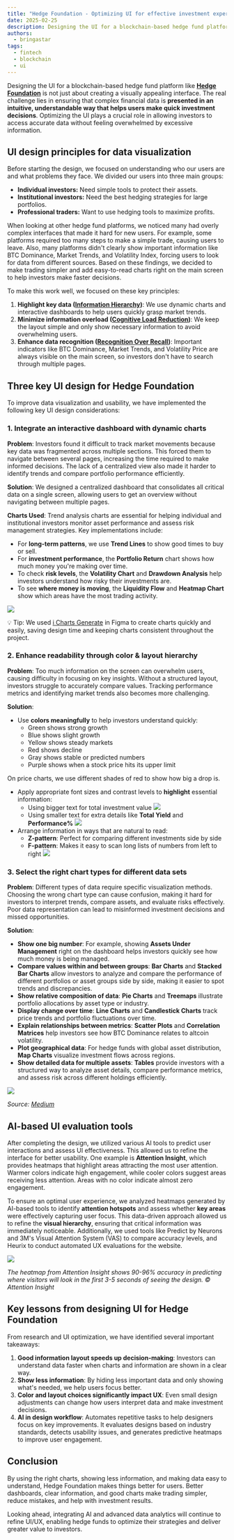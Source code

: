 ```yaml
---
title: "Hedge Foundation - Optimizing UI for effective investment experience"
date: 2025-02-25
description: Designing the UI for a blockchain-based hedge fund platform like Hedge Foundation is not just about creating a visually appealing interface. The real challenge lies in ensuring that complex financial data is presented in an intuitive, understandable way that helps users make quick investment decisions. Optimizing the UI plays a crucial role in allowing investors to access accurate data without feeling overwhelmed by excessive information.
authors:
  - bringastar
tags:
  - fintech
  - blockchain
  - ui
---
```


Designing the UI for a blockchain-based hedge fund platform like [**Hedge Foundation**](https://hedge.foundation) is not just about creating a visually appealing interface. The real challenge lies in ensuring that complex financial data is **presented in an intuitive, understandable way that helps users make quick investment decisions**. Optimizing the UI plays a crucial role in allowing investors to access accurate data without feeling overwhelmed by excessive information.

## UI design principles for data visualization

Before starting the design, we focused on understanding who our users are and what problems they face. We divided our users into three main groups:

- **Individual investors:** Need simple tools to protect their assets.
- **Institutional investors:** Need the best hedging strategies for large portfolios.
- **Professional traders:** Want to use hedging tools to maximize profits.

When looking at other hedge fund platforms, we noticed many had overly complex interfaces that made it hard for new users. For example, some platforms required too many steps to make a simple trade, causing users to leave. Also, many platforms didn't clearly show important information like BTC Dominance, Market Trends, and Volatility Index, forcing users to look for data from different sources. Based on these findings, we decided to make trading simpler and add easy-to-read charts right on the main screen to help investors make faster decisions.

To make this work well, we focused on these key principles:

1. **Highlight key data ([Information Hierarchy](https://www.bridgewaterlearning.co.za/2013/04/16/design-principles-hierarchy-of-information/))**: We use dynamic charts and interactive dashboards to help users quickly grasp market trends.
2. **Minimize information overload ([Cognitive Load Reduction](https://www.nngroup.com/articles/minimize-cognitive-load/))**: We keep the layout simple and only show necessary information to avoid overwhelming users.
3. **Enhance data recognition ([Recognition Over Recall](https://www.nngroup.com/articles/recognition-and-recall/))**: Important indicators like BTC Dominance, Market Trends, and Volatility Price are always visible on the main screen, so investors don't have to search through multiple pages.

## Three key UI design for Hedge Foundation

To improve data visualization and usability, we have implemented the following key UI design considerations:

### 1. Integrate an interactive dashboard with dynamic charts

**Problem**: Investors found it difficult to track market movements because key data was fragmented across multiple sections. This forced them to navigate between several pages, increasing the time required to make informed decisions. The lack of a centralized view also made it harder to identify trends and compare portfolio performance efficiently.

**Solution**: We designed a centralized dashboard that consolidates all critical data on a single screen, allowing users to get an overview without navigating between multiple pages.

**Charts Used**: Trend analysis charts are essential for helping individual and institutional investors monitor asset performance and assess risk management strategies. Key implementations include:

- For **long-term patterns**, we use **Trend Lines** to show good times to buy or sell.
- For **investment performance**, the **Portfolio Return** chart shows how much money you're making over time.
- To check **risk levels**, the **Volatility Chart** and **Drawdown Analysis** help investors understand how risky their investments are.
- To see **where money is moving**, the **Liquidity Flow** and **Heatmap Chart** show which areas have the most trading activity.

![](assets/hedge-foundation-charts.png)

💡 Tip: We used [i Charts Generate](https://www.figma.com/community/plugin/1370606842652257742/i-charts-generate-line-chart-bar-chart-pie-cahrt-radar-chart-scatter-radial) in Figma to create charts quickly and easily, saving design time and keeping charts consistent throughout the project.

### 2. Enhance readability through color & layout hierarchy

**Problem**: Too much information on the screen can overwhelm users, causing difficulty in focusing on key insights. Without a structured layout, investors struggle to accurately compare values. Tracking performance metrics and identifying market trends also becomes more challenging.

**Solution**:

- Use **colors meaningfully** to help investors understand quickly:
  - Green shows strong growth
  - Blue shows slight growth
  - Yellow shows steady markets
  - Red shows decline
  - Gray shows stable or predicted numbers
  - Purple shows when a stock price hits its upper limit

On price charts, we use different shades of red to show how big a drop is.

- Apply appropriate font sizes and contrast levels to **highlight** essential information:
  - Using bigger text for total investment value
    ![](assets/hedge-foundation-price-charts.png)
  - Using smaller text for extra details like **Total Yield** and **Performance%**
    ![](assets/hedge-foundation-total-yeild.png)
- Arrange information in ways that are natural to read:
  - **Z-pattern**: Perfect for comparing different investments side by side
  - **F-pattern**: Makes it easy to scan long lists of numbers from left to right
    ![](assets/hedge-foundation-reading-patterns.png)

### 3. Select the right chart types for different data sets

**Problem**: Different types of data require specific visualization methods. Choosing the wrong chart type can cause confusion, making it hard for investors to interpret trends, compare assets, and evaluate risks effectively. Poor data representation can lead to misinformed investment decisions and missed opportunities.

**Solution**:

- **Show one big number**: For example, showing **Assets Under Management** right on the dashboard helps investors quickly see how much money is being managed.
- **Compare values within and between groups**: **Bar Charts** and **Stacked Bar Charts** allow investors to analyze and compare the performance of different portfolios or asset groups side by side, making it easier to spot trends and discrepancies.
- **Show relative composition of data**: **Pie Charts** and **Treemaps** illustrate portfolio allocations by asset type or industry.
- **Display change over time**: **Line Charts** and **Candlestick Charts** track price trends and portfolio fluctuations over time.
- **Explain relationships between metrics**: **Scatter Plots** and **Correlation Matrices** help investors see how BTC Dominance relates to altcoin volatility.
- **Plot geographical data**: For hedge funds with global asset distribution, **Map Charts** visualize investment flows across regions.
- **Show detailed data for multiple assets**: **Tables** provide investors with a structured way to analyze asset details, compare performance metrics, and assess risk across different holdings efficiently.

![](assets/hedge-foundation-data-sets.png)

_Source: [Medium](https://medium.com/gooddata-developers/how-to-choose-the-best-chart-type-to-visualize-your-data-85c866ca13a1)_

## AI-based UI evaluation tools

After completing the design, we utilized various AI tools to predict user interactions and assess UI effectiveness. This allowed us to refine the interface for better usability. One example is **Attention Insight**, which provides heatmaps that highlight areas attracting the most user attention. Warmer colors indicate high engagement, while cooler colors suggest areas receiving less attention. Areas with no color indicate almost zero engagement.

To ensure an optimal user experience, we analyzed heatmaps generated by AI-based tools to identify **attention hotspots** and assess whether **key areas** were effectively capturing user focus. This data-driven approach allowed us to refine the **visual hierarchy**, ensuring that critical information was immediately noticeable. Additionally, we used tools like Predict by Neurons and 3M's Visual Attention System (VAS) to compare accuracy levels, and Heurix to conduct automated UX evaluations for the website.

![](assets/hedge-foundation-heat-map.png)

_The heatmap from Attention Insight shows 90-96% accuracy in predicting where visitors will look in the first 3-5 seconds of seeing the design.
© Attention Insight_

## Key lessons from designing UI for Hedge Foundation

From research and UI optimization, we have identified several important takeaways:

1. **Good information layout speeds up decision-making**: Investors can understand data faster when charts and information are shown in a clear way.
2. **Show less information**: By hiding less important data and only showing what's needed, we help users focus better.
3. **Color and layout choices significantly impact UX**: Even small design adjustments can change how users interpret data and make investment decisions.
4. **AI in design workflow**: Automates repetitive tasks to help designers focus on key improvements. It evaluates designs based on industry standards, detects usability issues, and generates predictive heatmaps to improve user engagement.

## Conclusion

By using the right charts, showing less information, and making data easy to understand, Hedge Foundation makes things better for users. Better dashboards, clear information, and good charts make trading simpler, reduce mistakes, and help with investment results.

Looking ahead, integrating AI and advanced data analytics will continue to refine UI/UX, enabling hedge funds to optimize their strategies and deliver greater value to investors.
